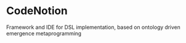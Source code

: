 # CodeNotion
Framework and IDE for DSL implementation, based on ontology driven emergence metaprogramming
